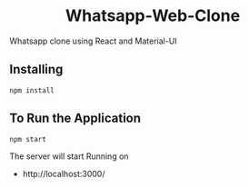 # <h1><center>Whatsapp-Web-Clone</center></h1>
<p>Whatsapp clone using React and Material-UI<p>

## Installing
```
npm install
```

## To Run the Application
```
npm start
```

The server will start Running on
+ http://localhost:3000/
